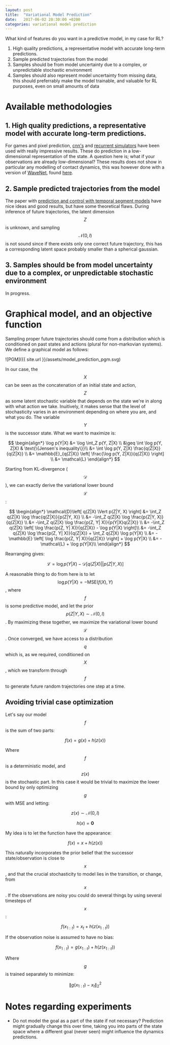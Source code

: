 ```yaml
---
layout: post
title:  "Variational Model Prediction"
date:   2017-06-02 20:30:00 +0200
categories: variational model prediction
---
```


What kind of features do you want in a predictive model, in my case for RL?

1. High quality predictions, a representative model with accurate long-term predictions.
2. Sample predicted trajectories from the model
3. Samples should be from model uncertainty due to a complex, or unpredictable stochastic environment
4. Samples should also represent model uncertainty from missing data, this should preferrably make
   the model trainable, and valuable for RL purposes, even on small amounts of data


# Available methodologies
## 1. High quality predictions, a representative model with accurate long-term predictions.

For games and pixel prediction, [cnn's][video-pred-oh] and [recurrent
simulators][recurrent-sim] have been used with really impressive results. These
do prediction in a low-dimensional representation of the state. A question here
is; what if your observations are already low-dimensional? These results does
not show in particular any modelling of contact dynamics, this was however done
with a version of [WaveNet][wavenet], found [here][temporal-control].

## 2. Sample predicted trajectories from the model

The paper with [prediction and control with temporal segment
models][temporal-control] have nice ideas and good results, but have some
theoretical flaws.  During inference of future trajectories, the latent
dimension $$Z$$ is unknown, and sampling $$\mathcal{N}(0, I)$$ is not sound since if there
exists only one correct future trajectory, this has a corresponding latent space probably smaller
than a spherical gaussian.

## 3. Samples should be from model uncertainty due to a complex, or unpredictable stochastic environment

In progress.

# Graphical model, and an objective function

Sampling proper future trajectories should come from a distribution which is
conditioned on past states and actions (plural for non-markovian systems). We
define a graphical model as follows:

![PGM]({{ site.url }}/assets/model_prediction_pgm.svg)

In our case, the $$X$$ can be seen as the concatenation of an initial state and
action, $$Z$$ as some latent stochastic variable that depends on the state
we're in along with what action we take. Inuitively, it makes sense that the
level of stochasticity varies in an environment depending on where you are, and
what you do. The variable $$Y$$ is the successor state. What we want to
maximize is:

$$
\begin{align*}
    \log p(Y|X) &= \log \int_Z p(Y, Z|X) \\ 
                &\geq \int \log p(Y, Z|X) & \text{\{Jensen's inequality\}}\\
                &= \int \log p(Y, Z|X) \frac{q(Z|X)}{q(Z|X)} \\
                &= \mathbb{E}_{q(Z|X)} \left[  \frac{\log p(Y, Z|X)}{q(Z|X)} \right] \\
                &= \mathcal{L}
\end{align*}
$$

Starting from KL-divergence ($$\mathcal{D}$$), we can exactly derive the variational lower bound $$\mathcal{L}$$:

$$
\begin{align*}
    \mathcal{D}\left[ q(Z|X) \Vert p(Z|Y, X) \right] &= \int_Z q(Z|X) \log \frac{q(Z|X)}{p(Z|Y, X)} \\
                                                  &= -\int_Z q(Z|X) \log \frac{p(Z|Y, X)}{q(Z|X)} \\
                                                  &= -\int_Z q(Z|X) \log \frac{p(Z, Y| X)}{p(Y|X)q(Z|X)} \\
                                                  &= -\int_Z q(Z|X) \left[ \log \frac{p(Z, Y| X)}{q(Z|X)} - \log p(Y|X) \right]\\
                                                  &= -\int_Z q(Z|X) \log \frac{p(Z, Y| X)}{q(Z|X)} + \int_Z q(Z|X) \log p(Y|X) \\
                                                  &= -\mathbb{E} \left[ \log \frac{p(Z, Y| X)}{q(Z|X)} \right] + \log p(Y|X) \\
                                                  &= -\mathcal{L} + \log p(Y|X)\\
\end{align*}
$$

Rearranging gives:

$$
    \mathcal{L} = \log p(Y|X) - \mathcal{D}\left[ q(Z|X) || p(Z|Y, X) \right]
$$

A reasonable thing to do from here is to let
$$ \log p(Y|X) = -\text{MSE}(f(X), Y)$$, where $$f$$ is some predictive model,
and let the prior
$$p(Z|Y, X) \sim \mathcal{N}(0, I)$$.
By maximizing these together, we maximize the variational lower bound $$\mathcal{L}$$.
Once converged, we have access to a distribution $$q$$ which is, as we required,
conditioned on $$X$$, which we transform through $$f$$ to generate future random trajectories one step at a time.

## Avoiding trivial case optimization

Let's say our model $$f$$ is the sum of two parts:

$$f(x) = g(x) + h(z(x))$$

Where $$f$$ is a deterministic model, and $$z(x)$$ is the stochastic part. In
this case it would be trivial to maximize the lower bound by only optimizing
$$g$$ with MSE and letting:

$$z(x) \sim \mathcal{N}(0, I)$$

$$h(x) = \mathbf{0}$$

My idea is to let the function have the appearance:

$$f(x) = x + h(z(x))$$

This naturally incorporates the prior belief that the successor
state/observation is close to $$x$$, and that the crucial stochasticity to
model lies in the transition, or change, from $$x$$. If the observations are
noisy you could do several things by using several timesteps of $$x$$:

$$f(x_{1:t}) = x_t + h(z(x_{1:t}))$$

If the observation noise is assumed to have no bias:

$$f(x_{1:t}) = g(x_{1:t}) + h(z(x_{1:t}))$$

Where $$g$$ is trained separately to minimize:

$$\lVert g(x_{1:t}) - x_t \rVert^2_2$$


# Notes regarding experiments

- Do not model the goal as a part of the state if not necessary? Prediction
  might gradually change this over time, taking you into parts of the state
  space where a different goal (never seen) might influence the dynamics
  predictions.

<!--


Given a set of past state, action, and draw from the latent
variable $$Z_t$$, we should be able to construct the successor state $$x_{t+1}$$:

\\[ D(x_t, a_t, z_t \| \theta_D) = x_{t+1} \\]

We can also go backwards, that is encode the transition to the latent space $$z_t$$:

\\[ E(x_t, a_t, x_{t+1} \| \theta_E) = z_{t} \\]

\\[ \mathcal{L} = KL\left( E(x_t, a_t, x_{t+1}) \middle\|\middle\| \mathcal{N}(0, 1) \right)  - \log p(x_{t+1}\|x_t, a_t, z_t) \\]

We can instead replace the negative log-likelihood with an euclidean reconstruction error:

\\[ \mathcal{L}\_R = \left\| D\left(x_t, a_t, E(x_t, a_t, x_{t+1})\right) - x_{t+1} \right\|^2_2 \\]

-->


[wavenet]: https://arxiv.org/abs/1609.03499
[video-pred-oh]: https://arxiv.org/abs/1507.08750
[recurrent-sim]: https://arxiv.org/abs/1704.02254v2
[temporal-control]: https://arxiv.org/abs/1703.04070
[dropout-bayesian]: https://arxiv.org/abs/1506.02142

